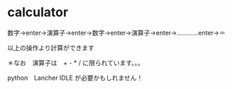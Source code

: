 # calculator
数字→enter→演算子→enter→数字→enter→演算子→enter→............enter→＝

以上の操作より計算ができます

＊なお　演算子は　+ - * / に限られています。。。

python　Lancher 
IDLE
が必要かもしれません！
